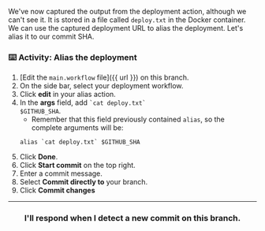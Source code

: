 We've now captured the output from the deployment action, although we can't see it. It is stored in a file called `deploy.txt` in the Docker container. We can use the captured deployment URL to alias the deployment. Let's alias it to our commit SHA.

### :keyboard: Activity: Alias the deployment

1. [Edit the `main.workflow` file]({{ url }}) on this branch.
1. On the side bar, select your deployment workflow.
1. Click **edit** in your alias action.
1. In the **args** field, add <code>\`cat deploy.txt\` $GITHUB_SHA</code>.
    - Remember that this field previously contained `alias`, so the complete arguments will be:
    ```shell
    alias `cat deploy.txt` $GITHUB_SHA
    ```
1. Click **Done**.
1. Click **Start commit** on the top right.
1. Enter a commit message.
1. Select **Commit directly to** your branch.
1. Click **Commit changes**

<hr>
<h3 align="center">I'll respond when I detect a new commit on this branch.</h3>
